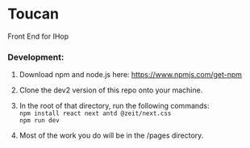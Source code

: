 # Toucan
Front End for IHop


### Development:
1. Download npm and node.js here: 
https://www.npmjs.com/get-npm

2. Clone the dev2 version of this repo onto your machine.

3. In the root of that directory, run the following commands:<br/>
`npm install react next antd @zeit/next.css`<br/>
`npm run dev`

4. Most of the work you do will be in the /pages directory. 
